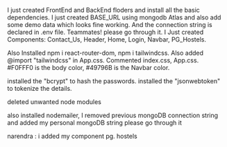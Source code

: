 I just created FrontEnd and BackEnd floders and install all the basic dependencies.
I just created BASE_URL using mongodb Atlas and also add some demo data which looks fine working.
And the connection string is declared in .env file. Teammates! please go through it.
I Just created Components: Contact_Us, Header, Home, Login, Navbar, PG_Hostels.

Also Installed npm i react-router-dom, npm i tailwindcss.
Also added @import "tailwindcss" in App.css.
Commented index.css, App.css.
#F0FFF0 is the body color, #49796B is the Navbar color.

installed the "bcrypt" to hash the passwords.
installed the "jsonwebtoken" to tokenize the details.

deleted unwanted node modules

also installed nodemailer, I removed previous mongoDB connection string and added my personal mongoDB string please go through it


narendra :  i added my component pg. hostels

